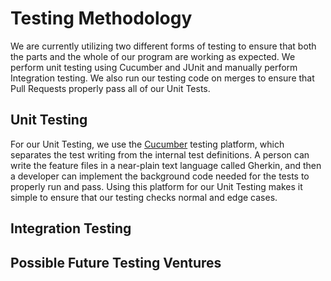 # Testing Methodology

We are currently utilizing two different forms of testing to ensure that both the parts and the whole of our program are working as expected. We perform unit testing using Cucumber and JUnit and manually perform Integration testing. We also run our testing code on merges to ensure that Pull Requests properly pass all of our Unit Tests.


## Unit Testing
For our Unit Testing, we use the [Cucumber](https://cucumber.io/docs/installation/) testing platform, which separates the test writing from the internal test definitions. A person can write the feature files in a near-plain text language called Gherkin, and then a developer can implement the background code needed for the 
tests to properly run and pass. Using this platform for our Unit Testing makes it simple to ensure that our testing checks normal and edge cases.

## Integration Testing

## Possible Future Testing  Ventures

